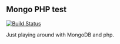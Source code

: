 ## Mongo PHP test

[![Build Status](https://travis-ci.org/levidurfee/mongo-php-test.svg?branch=master)](https://travis-ci.org/levidurfee/mongo-php-test)

Just playing around with MongoDB and php.